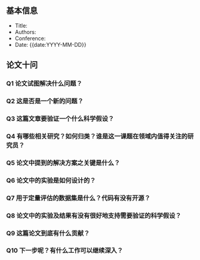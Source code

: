 ## 基本信息
- Title:
- Authors:
- Conference: 
- Date: {{date:YYYY-MM-DD}}

## 论文十问

### Q1 论文试图解决什么问题？

### Q2 这是否是一个新的问题？

### Q3 这篇文章要验证一个什么科学假设？

### Q4 有哪些相关研究？如何归类？谁是这一课题在领域内值得关注的研究员？

### Q5 论文中提到的解决方案之关键是什么？

### Q6 论文中的实验是如何设计的？

### Q7 用于定量评估的数据集是什么？代码有没有开源？

### Q8 论文中的实验及结果有没有很好地支持需要验证的科学假设？

###  Q9 这篇论文到底有什么贡献？

### Q10 下一步呢？有什么工作可以继续深入？